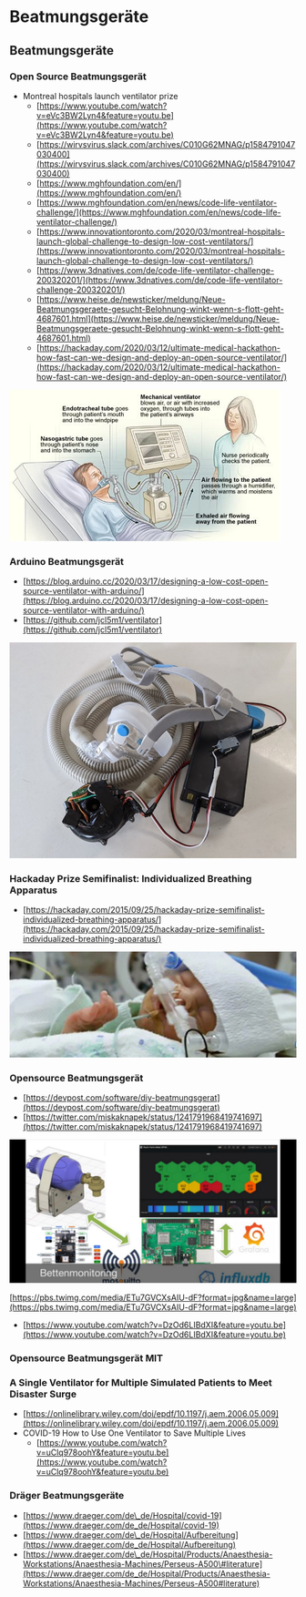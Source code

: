 # Beatmungsgeräte



## Beatmungsgeräte

### Open Source Beatmungsgerät

* Montreal hospitals launch ventilator prize
  * [https://www.youtube.com/watch?v=eVc3BW2Lyn4&feature=youtu.be](https://www.youtube.com/watch?v=eVc3BW2Lyn4&feature=youtu.be)
  * [https://wirvsvirus.slack.com/archives/C010G62MNAG/p1584791047030400](https://wirvsvirus.slack.com/archives/C010G62MNAG/p1584791047030400)
  * [https://www.mghfoundation.com/en/](https://www.mghfoundation.com/en/)
  * [https://www.mghfoundation.com/en/news/code-life-ventilator-challenge/](https://www.mghfoundation.com/en/news/code-life-ventilator-challenge/)
  * [https://www.innovationtoronto.com/2020/03/montreal-hospitals-launch-global-challenge-to-design-low-cost-ventilators/](https://www.innovationtoronto.com/2020/03/montreal-hospitals-launch-global-challenge-to-design-low-cost-ventilators/)
  * [https://www.3dnatives.com/de/code-life-ventilator-challenge-200320201/](https://www.3dnatives.com/de/code-life-ventilator-challenge-200320201/)
  * [https://www.heise.de/newsticker/meldung/Neue-Beatmungsgeraete-gesucht-Belohnung-winkt-wenn-s-flott-geht-4687601.html](https://www.heise.de/newsticker/meldung/Neue-Beatmungsgeraete-gesucht-Belohnung-winkt-wenn-s-flott-geht-4687601.html)
  * [https://hackaday.com/2020/03/12/ultimate-medical-hackathon-how-fast-can-we-design-and-deploy-an-open-source-ventilator/](https://hackaday.com/2020/03/12/ultimate-medical-hackathon-how-fast-can-we-design-and-deploy-an-open-source-ventilator/)

![](../../.gitbook/assets/f8e508a2e51544faa38b379a2ede8bd8.png)

### Arduino Beatmungsgerät

* [https://blog.arduino.cc/2020/03/17/designing-a-low-cost-open-source-ventilator-with-arduino/](https://blog.arduino.cc/2020/03/17/designing-a-low-cost-open-source-ventilator-with-arduino/)
* [https://github.com/jcl5m1/ventilator](https://github.com/jcl5m1/ventilator)

![](../../.gitbook/assets/f66ee1f9926040179a283cd4f6b1a3d7.png)

### Hackaday Prize Semifinalist: Individualized Breathing Apparatus

* [https://hackaday.com/2015/09/25/hackaday-prize-semifinalist-individualized-breathing-apparatus/](https://hackaday.com/2015/09/25/hackaday-prize-semifinalist-individualized-breathing-apparatus/)

![](../../.gitbook/assets/42eff7f490294e6eb9a539b5e9db09e5.png)

### Opensource Beatmungsgerät

* [https://devpost.com/software/diy-beatmungsgerat](https://devpost.com/software/diy-beatmungsgerat)
* [https://twitter.com/miskaknapek/status/1241791968419741697](https://twitter.com/miskaknapek/status/1241791968419741697)

![](../../.gitbook/assets/4188247beea044099997186edd87823a%20%281%29.png)

[https://pbs.twimg.com/media/ETu7GVCXsAIU-dF?format=jpg&name=large](https://pbs.twimg.com/media/ETu7GVCXsAIU-dF?format=jpg&name=large)

* [https://www.youtube.com/watch?v=DzOd6LIBdXI&feature=youtu.be](https://www.youtube.com/watch?v=DzOd6LIBdXI&feature=youtu.be)

### Opensource Beatmungsgerät MIT

### A Single Ventilator for Multiple Simulated Patients to Meet Disaster Surge

* [https://onlinelibrary.wiley.com/doi/epdf/10.1197/j.aem.2006.05.009](https://onlinelibrary.wiley.com/doi/epdf/10.1197/j.aem.2006.05.009)
* COVID-19 How to Use One Ventilator to Save Multiple Lives
  * [https://www.youtube.com/watch?v=uClq978oohY&feature=youtu.be](https://www.youtube.com/watch?v=uClq978oohY&feature=youtu.be)

### Dräger Beatmungsgeräte

* [https://www.draeger.com/de\_de/Hospital/covid-19](https://www.draeger.com/de_de/Hospital/covid-19)
* [https://www.draeger.com/de\_de/Hospital/Aufbereitung](https://www.draeger.com/de_de/Hospital/Aufbereitung)
* [https://www.draeger.com/de\_de/Hospital/Products/Anaesthesia-Workstations/Anaesthesia-Machines/Perseus-A500\#literature](https://www.draeger.com/de_de/Hospital/Products/Anaesthesia-Workstations/Anaesthesia-Machines/Perseus-A500#literature)

